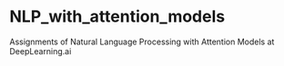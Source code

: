 # NLP_with_attention_models
Assignments of Natural Language Processing with Attention Models at DeepLearning.ai
